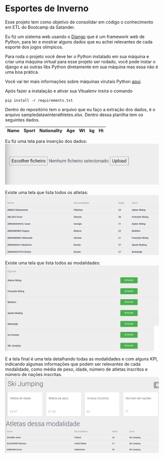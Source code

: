# Esportes de Inverno
Esse projeto tem como objetivo de consolidar em código o conhecimento em ETL do Bootcamp da Satander.

Eu fiz um sistema web usando o [Django](https://docs.djangoproject.com/en/4.2/) que é um framework web de Python, para ler e mostrar alguns dados que eu achei relevantes de cada esporte dos jogos olímpicos.

Para roda o projeto você deve ter o Python instalado em sua máquina e criar uma máquina virtual para esse projeto ser rodado, você pode instar o django e as outras libs Python diretamente em sua máquina
mas essa não é uma boa prática.

Você vai ter mais informações sobre máquinas virutais Python [aqui](https://docs.python.org/pt-br/3/library/venv.html).

Após fazer a instalação e ativar sua Vitualenv insira o comando 

```
pip install -r requirements.txt
```


Dentro do repositório tem o arquivo que eu faço a extração dos dados, é o arquivo sampledatawinterathletes.xlsx. Dentro dessa planilha tem os seguintes dados.

|Name |Sport |Nationality |Age |Wt |kg |Ht|
| -------- | ------- |  ------- | ------- | ------- | ------- | ------- |

Eu fiz uma tela para inserção dos dados:
![GitHub Logo](https://github.com/lauf8/satander-botcamp/blob/main/static/readme_img/fichario.png
)

Existe uma tela que lista todos os atletas:
![GitHub Logo](https://github.com/lauf8/satander-botcamp/blob/main/static/readme_img/atletas.png
)

Existe uma tela que lista todos as modalidades:
![GitHub Logo](https://github.com/lauf8/satander-botcamp/blob/main/static/readme_img/sports.png
)

E a tela final é uma tela detalhando todas as modalidades e com alguns KPI, indicando algumas informações que podem ser relevantes de cada  modalidade, como média de peso, idade, número de atletas inscritos e número de nações inscritas.
![GitHub Logo](https://github.com/lauf8/satander-botcamp/blob/main/static/readme_img/sports_detail.png
)
